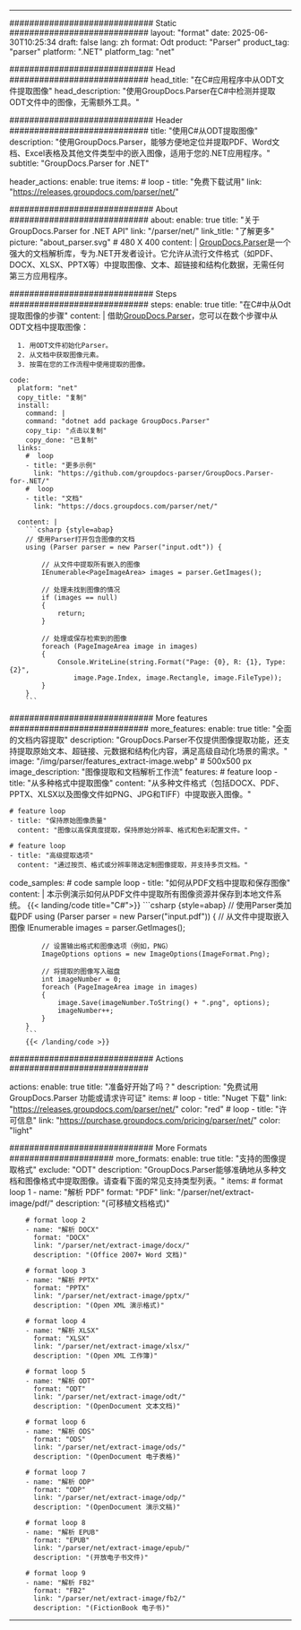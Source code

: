 


---
############################# Static ############################
layout: "format"
date:  2025-06-30T10:25:34
draft: false
lang: zh
format: Odt
product: "Parser"
product_tag: "parser"
platform: ".NET"
platform_tag: "net"

############################# Head ############################
head_title: "在C#应用程序中从ODT文件提取图像"
head_description: "使用GroupDocs.Parser在C#中检测并提取ODT文件中的图像，无需额外工具。"

############################# Header ############################
title: "使用C#从ODT提取图像" 
description: "使用GroupDocs.Parser，能够方便地定位并提取PDF、Word文档、Excel表格及其他文件类型中的嵌入图像，适用于您的.NET应用程序。"
subtitle: "GroupDocs.Parser for .NET" 

header_actions:
  enable: true
  items:
    #  loop
    - title: "免费下载试用"
      link: "https://releases.groupdocs.com/parser/net/"
      
############################# About ############################
about:
    enable: true
    title: "关于GroupDocs.Parser for .NET API"
    link: "/parser/net/"
    link_title: "了解更多"
    picture: "about_parser.svg" # 480 X 400
    content: |
       [GroupDocs.Parser](/parser/net/)是一个强大的文档解析库，专为.NET开发者设计。它允许从流行文件格式（如PDF、DOCX、XLSX、PPTX等）中提取图像、文本、超链接和结构化数据，无需任何第三方应用程序。

############################# Steps ############################
steps:
    enable: true
    title: "在C#中从Odt提取图像的步骤"
    content: |
      借助[GroupDocs.Parser](/parser/net/)，您可以在数个步骤中从ODT文档中提取图像：
      
      1. 用ODT文件初始化Parser。
      2. 从文档中获取图像元素。
      3. 按需在您的工作流程中使用提取的图像。
   
    code:
      platform: "net"
      copy_title: "复制"
      install:
        command: |
        command: "dotnet add package GroupDocs.Parser"
        copy_tip: "点击以复制"
        copy_done: "已复制"
      links:
        #  loop
        - title: "更多示例"
          link: "https://github.com/groupdocs-parser/GroupDocs.Parser-for-.NET/"
        #  loop
        - title: "文档"
          link: "https://docs.groupdocs.com/parser/net/"
          
      content: |
        ```csharp {style=abap}
        // 使用Parser打开包含图像的文档
        using (Parser parser = new Parser("input.odt")) {

            // 从文件中提取所有嵌入的图像
            IEnumerable<PageImageArea> images = parser.GetImages();

            // 处理未找到图像的情况
            if (images == null)
            {
                return;
            }

            // 处理或保存检索到的图像
            foreach (PageImageArea image in images)
            {
                Console.WriteLine(string.Format("Page: {0}, R: {1}, Type: {2}", 
                    image.Page.Index, image.Rectangle, image.FileType));
            }
        }
        ```  

############################# More features ############################
more_features:
  enable: true
  title: "全面的文档内容提取"
  description: "GroupDocs.Parser不仅提供图像提取功能，还支持提取原始文本、超链接、元数据和结构化内容，满足高级自动化场景的需求。"
  image: "/img/parser/features_extract-image.webp" # 500x500 px
  image_description: "图像提取和文档解析工作流"
  features:
    # feature loop
    - title: "从多种格式中提取图像"
      content: "从多种文件格式（包括DOCX、PDF、PPTX、XLSX以及图像文件如PNG、JPG和TIFF）中提取嵌入图像。"

    # feature loop
    - title: "保持原始图像质量"
      content: "图像以高保真度提取，保持原始分辨率、格式和色彩配置文件。"

    # feature loop
    - title: "高级提取选项"
      content: "通过按页、格式或分辨率筛选定制图像提取，并支持多页文档。"
      
  code_samples:
    # code sample loop
    - title: "如何从PDF文档中提取和保存图像"
      content: |
        本示例演示如何从PDF文件中提取所有图像资源并保存到本地文件系统。
        {{< landing/code title="C#">}}
        ```csharp {style=abap}
        //  使用Parser类加载PDF
        using (Parser parser = new Parser("input.pdf"))
        {
            // 从文件中提取嵌入图像
            IEnumerable<PageImageArea> images = parser.GetImages();

            // 设置输出格式和图像选项（例如，PNG）
            ImageOptions options = new ImageOptions(ImageFormat.Png);

            // 将提取的图像写入磁盘
            int imageNumber = 0;
            foreach (PageImageArea image in images)
            {
                image.Save(imageNumber.ToString() + ".png", options);
                imageNumber++;
            }
        }
        ```
        {{< /landing/code >}}


############################# Actions ############################

actions:
  enable: true
  title: "准备好开始了吗？"
  description: "免费试用 GroupDocs.Parser 功能或请求许可证"
  items:
    #  loop
    - title: "Nuget 下载"
      link: "https://releases.groupdocs.com/parser/net/"
      color: "red"
        #  loop
    - title: "许可信息"
      link: "https://purchase.groupdocs.com/pricing/parser/net/"
      color: "light"


############################# More Formats #####################
more_formats:
    enable: true
    title: "支持的图像提取格式"
    exclude: "ODT"
    description: "GroupDocs.Parser能够准确地从多种文档和图像格式中提取图像。请查看下面的常见支持类型列表。"
    items: 
        # format loop 1
        - name: "解析 PDF"
          format: "PDF"
          link: "/parser/net/extract-image/pdf/"
          description: "(可移植文档格式)"
          
        # format loop 2
        - name: "解析 DOCX"
          format: "DOCX"
          link: "/parser/net/extract-image/docx/"
          description: "(Office 2007+ Word 文档)"
          
        # format loop 3
        - name: "解析 PPTX"
          format: "PPTX"
          link: "/parser/net/extract-image/pptx/"
          description: "(Open XML 演示格式)"
          
        # format loop 4
        - name: "解析 XLSX"
          format: "XLSX"
          link: "/parser/net/extract-image/xlsx/"
          description: "(Open XML 工作簿)"
          
        # format loop 5
        - name: "解析 ODT"
          format: "ODT"
          link: "/parser/net/extract-image/odt/"
          description: "(OpenDocument 文本文档)"
          
        # format loop 6
        - name: "解析 ODS"
          format: "ODS"
          link: "/parser/net/extract-image/ods/"
          description: "(OpenDocument 电子表格)"
          
        # format loop 7
        - name: "解析 ODP"
          format: "ODP"
          link: "/parser/net/extract-image/odp/"
          description: "(OpenDocument 演示文稿)"
          
        # format loop 8
        - name: "解析 EPUB"
          format: "EPUB"
          link: "/parser/net/extract-image/epub/"
          description: "(开放电子书文件)"
          
        # format loop 9
        - name: "解析 FB2"
          format: "FB2"
          link: "/parser/net/extract-image/fb2/"
          description: "(FictionBook 电子书)"
         
          

---